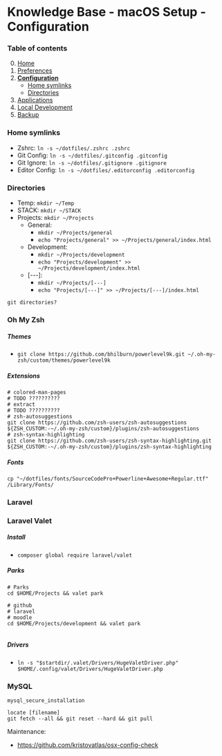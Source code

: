 # Knowledge Base - macOS Setup - Configuration

### Table of contents
0. [Home](https://github.com/bartdenhoed/knowledge-base/blob/master/macos-setup/0-home.md)
1. [Preferences](https://github.com/bartdenhoed/knowledge-base/blob/master/macos-setup/1-preferences.md)
2. [**Configuration**](https://github.com/bartdenhoed/knowledge-base/blob/master/macos-setup/2-configuration.md)
    - [Home symlinks](#home-symlinks)
    - [Directories](#directories)
3. [Applications](https://github.com/bartdenhoed/knowledge-base/blob/master/macos-setup/3-applications.md)
4. [Local Development](https://github.com/bartdenhoed/knowledge-base/blob/master/macos-setup/4-local-development.md)
5. [Backup](https://github.com/bartdenhoed/knowledge-base/blob/master/macos-setup/5-backup.md)

### Home symlinks
- Zshrc: `ln -s ~/dotfiles/.zshrc .zshrc`
- Git Config: `ln -s ~/dotfiles/.gitconfig .gitconfig`
- Git Ignore: `ln -s ~/dotfiles/.gitignore .gitignore`
- Editor Config: `ln -s ~/dotfiles/.editorconfig .editorconfig`


### Directories
- Temp:  `mkdir ~/Temp`
- STACK: `mkdir ~/STACK`
- Projects: `mkdir ~/Projects`
	- General:
		- `mkdir ~/Projects/general`
		- `echo "Projects/general" >> ~/Projects/general/index.html`
	- Development:
		- `mkdir ~/Projects/development`
		- `echo "Projects/development" >> ~/Projects/development/index.html`
	- [---]:
		- `mkdir ~/Projects/[---]`
		- `echo "Projects/[---]" >> ~/Projects/[---]/index.html`
```
git directories?
```


### Oh My Zsh
##### Themes
- `git clone https://github.com/bhilburn/powerlevel9k.git ~/.oh-my-zsh/custom/themes/powerlevel9k`

##### Extensions
```
# colored-man-pages
# TODO ??????????
# extract
# TODO ??????????
# zsh-autosuggestions
git clone https://github.com/zsh-users/zsh-autosuggestions ${ZSH_CUSTOM:-~/.oh-my-zsh/custom}/plugins/zsh-autosuggestions
# zsh-syntax-highlighting
git clone https://github.com/zsh-users/zsh-syntax-highlighting.git ${ZSH_CUSTOM:-~/.oh-my-zsh/custom}/plugins/zsh-syntax-highlighting
```


##### Fonts
```
cp "~/dotfiles/fonts/SourceCodePro+Powerline+Awesome+Regular.ttf" /Library/Fonts/
```

### Laravel


### Laravel Valet
##### Install
- `composer global require laravel/valet`

##### Parks
```
# Parks
cd $HOME/Projects && valet park

# github
# laravel
# moodle
cd $HOME/Projects/development && valet park


```

##### Drivers
- `ln -s "$startdir/.valet/Drivers/HugeValetDriver.php" $HOME/.config/valet/Drivers/HugeValetDriver.php`

### MySQL

`mysql_secure_installation`





```
locate [filename]
git fetch --all && git reset --hard && git pull
```


Maintenance:
- https://github.com/kristovatlas/osx-config-check
